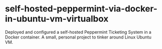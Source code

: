 # self-hosted-peppermint-via-docker-in-ubuntu-vm-virtualbox
Deployed and configured a self-hosted Peppermint Ticketing System in a Docker container. A small, personal project to tinker around Linux Ubuntu VM.
